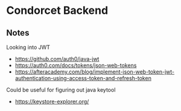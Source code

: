 # Condorcet Backend

## Notes

Looking into JWT

- https://github.com/auth0/java-jwt
- https://auth0.com/docs/tokens/json-web-tokens
- https://afteracademy.com/blog/implement-json-web-token-jwt-authentication-using-access-token-and-refresh-token

Could be useful for figuring out java keytool

- https://keystore-explorer.org/